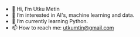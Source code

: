 - 👋 Hi, I’m Utku Metin
- 👀 I’m interested in AI's, machine learning and data.
- 🌱 I’m currently learning Python.
- 📫 How to reach me: utkumtin@gmail.com

<!---
utkumtin/utkumtin is a ✨ special ✨ repository because its `README.md` (this file) appears on your GitHub profile.
You can click the Preview link to take a look at your changes.
--->
